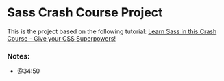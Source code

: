 # Sass Crash Course Project

This is the project based on the following tutorial:
[Learn Sass in this Crash Course - Give your CSS Superpowers!](https://youtu.be/roywYSEPSvc)

### Notes: 
- @34:50